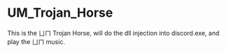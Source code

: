# UM_Trojan_Horse

This is the ㄩㄇ Trojan Horse, will do the dll injection into discord.exe, and play the ㄩㄇ music.